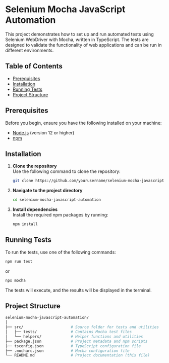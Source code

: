 
# Selenium Mocha JavaScript Automation

This project demonstrates how to set up and run automated tests using Selenium WebDriver with Mocha, written in TypeScript. The tests are designed to validate the functionality of web applications and can be run in different environments.

## Table of Contents

- [Prerequisites](#prerequisites)
- [Installation](#installation)
- [Running Tests](#running-tests)
- [Project Structure](#project-structure)

## Prerequisites

Before you begin, ensure you have the following installed on your machine:

- [Node.js](https://nodejs.org/en/) (version 12 or higher)
- [npm](https://www.npmjs.com/get-npm)

## Installation

1. **Clone the repository**  
   Use the following command to clone the repository:
   ```bash
   git clone https://github.com/yourusername/selenium-mocha-javascript-automation.git
   ```

2. **Navigate to the project directory**  
   ```bash
   cd selenium-mocha-javascript-automation
   ```

3. **Install dependencies**  
   Install the required npm packages by running:
   ```bash
   npm install
   ```

## Running Tests

To run the tests, use one of the following commands:

```bash
npm run test
```

or

```bash
npx mocha
```

The tests will execute, and the results will be displayed in the terminal.

## Project Structure

```bash
selenium-mocha-javascript-automation/
│
├── src/                     # Source folder for tests and utilities
│   ├── tests/               # Contains Mocha test files
│   └── helpers/             # Helper functions and utilities
├── package.json             # Project metadata and npm scripts
├── tsconfig.json            # TypeScript configuration file
├── .mocharc.json            # Mocha configuration file
└── README.md                # Project documentation (this file)
```

